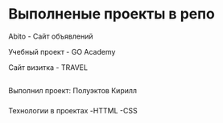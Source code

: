 # Выполненые проекты в репо

Abito - Сайт объявлений

Учебный проект - GO Academy

Сайт визитка - TRAVEL

##
Выполнил проект: Полуэктов Кирилл

###
Технологии в проектах
 -HTTML
 -CSS

